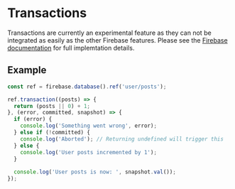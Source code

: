 # Transactions

Transactions are currently an experimental feature as they can not be integrated as easily as the other Firebase features. Please see the [Firebase documentation](https://firebase.google.com/docs/reference/js/firebase.database.Reference#transaction) for full implemtation details.

## Example

```javascript
const ref = firebase.database().ref('user/posts');

ref.transaction((posts) => {
  return (posts || 0) + 1;
}, (error, committed, snapshot) => {
  if (error) {
    console.log('Something went wrong', error);
  } else if (!committed) {
    console.log('Aborted'); // Returning undefined will trigger this
  } else {
    console.log('User posts incremented by 1');
  }
  
  console.log('User posts is now: ', snapshot.val());
});
```
